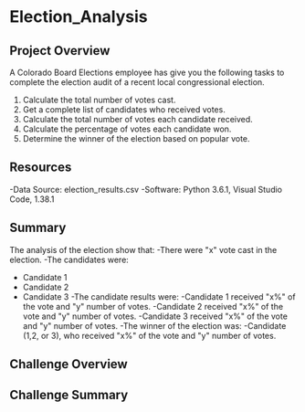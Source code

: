 # Election_Analysis

## Project Overview
A Colorado Board Elections employee has give you the following tasks to complete the election audit of a recent local congressional election.

1. Calculate the total number of votes cast.
2. Get a complete list of candidates who received votes.
3. Calculate the total number of votes each candidate received.
4. Calculate the percentage of votes each candidate won.
5. Determine the winner of the election based on popular vote.

## Resources
-Data Source: election_results.csv
-Software: Python 3.6.1, Visual Studio Code, 1.38.1

## Summary 
The analysis of the election show that:
-There were "x" vote cast in the election.
-The candidates were:
   - Candidate 1
   - Candidate 2
   - Candidate 3
-The candidate results were:
    -Candidate 1 received "x%" of the vote and "y" number of votes.
    -Candidate 2 received "x%" of the vote and "y" number of votes.
    -Candidate 3 received "x%" of the vote and "y" number of votes.
-The winner of the election was:
    -Candidate (1,2, or 3), who received "x%" of the vote and "y" number of votes.

## Challenge Overview

## Challenge Summary
